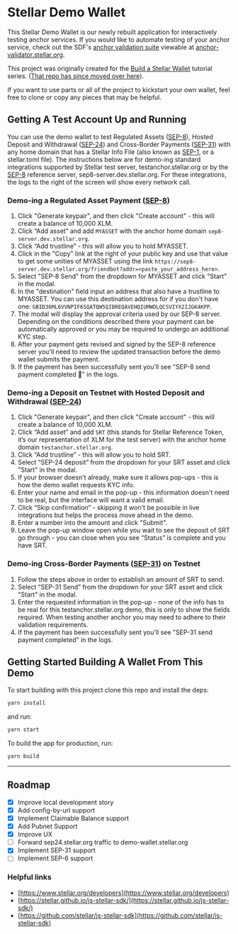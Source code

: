# Stellar Demo Wallet

This Stellar Demo Wallet is our newly rebuilt application for
interactively testing anchor services. If you would like to automate testing of
your anchor service, check out the SDF's
[anchor validation suite](https://github.com/stellar/transfer-server-validator)
viewable at [anchor-validator.stellar.org](anchor-validator.stellar.org).

This project was originally created for the
[Build a Stellar Wallet](https://developers.stellar.org/docs/building-apps/)
tutorial series.
([That repo has since moved over here](https://github.com/stellar/docs-wallet)).

If you want to use parts or all of the project to kickstart your own wallet,
feel free to clone or copy any pieces that may be helpful.

## Getting A Test Account Up and Running

You can use the demo wallet to test Regulated Assets ([SEP-8]), Hosted Deposit and Withdrawal ([SEP-24]) and Cross-Border Payments ([SEP-31]) with any home domain that has a Stellar Info File (also known as [SEP-1], or a stellar.toml file). The instructions below are for demo-ing standard integrations supported by Stellar test server, testanchor.stellar.org or by the [SEP-8] reference server, sep8-server.dev.stellar.org. For these integrations, the logs to the right of the screen will show every network call.

### Demo-ing a Regulated Asset Payment ([SEP-8])

1. Click "Generate keypair", and then click "Create account" - this will create a balance of 10,000 XLM.
2. Click “Add asset” and add `MYASSET` with the anchor home domain `sep8-server.dev.stellar.org`.
3. Click “Add trustline” - this will allow you to hold MYASSET.
4. Click in the "Copy" link at the right of your public key and use that value to get some unities of MYASSET using the link `https://sep8-server.dev.stellar.org/friendbot?addr=<paste_your_address_here>`.
5. Select "SEP-8 Send" from the dropdown for MYASSET and click "Start" in the modal.
6. In the "destination" field input an address that also have a trustline to MYASSET. You can use this destination address for if you don't have one: `GBID36ML6VVNPIF6SQATQW5QIBREQAVEHQIUMWDLQCSVIYX2IJGK4KPP`.
7. The modal will display the approval criteria used by our SEP-8 server. Depending on the conditions described there your payment can be automatically approved or you may be required to undergo an additional KYC step.
8. After your payment gets revised and signed by the SEP-8 reference server you'll need to review the updated transaction before the demo wallet submits the payment.
9. If the payment has been successfully sent you'll see "SEP-8 send payment completed 🎉" in the logs.


### Demo-ing a Deposit on Testnet with Hosted Deposit and Withdrawal ([SEP-24])
1. Click "Generate keypair", and then click "Create account" - this will create a balance of 10,000 XLM.
2. Click “Add asset” and add `SRT` (this stands for Stellar Reference Token, it’s our representation of XLM for the test server) with the anchor home domain `testanchor.stellar.org`.
3. Click “Add trustline” - this will allow you to hold SRT.
4. Select “SEP-24 deposit” from the dropdown for your SRT asset and click "Start" in the modal.
5. If your browser doesn't already, make sure it allows pop-ups - this is how the demo wallet requests KYC info. 
6. Enter your name and email in the pop-up - this information doesn't need to be real, but the interface will want a valid email.
7. Click “Skip confirmation” - skipping it won't be possible in live integrations but helps the process move ahead in the demo.
8. Enter a number into the amount and click "Submit". 
9. Leave the pop-up window open while you wait to see the deposit of SRT go through - you can close when you see “Status” is complete and you have SRT.

### Demo-ing Cross-Border Payments ([SEP-31]) on Testnet
1. Follow the steps above in order to establish an amount of SRT to send.
2. Select “SEP-31 Send” from the dropdown for your SRT asset and click "Start" in the modal.
3. Enter the requested information in the pop-up - none of the info has to be real for this testanchor.stellar.org demo, this is only to show the fields required. When testing another anchor you may need to adhere to their validation requirements.
4. If the payment has been successfully sent you'll see "SEP-31 send payment completed" in the logs.

## Getting Started Building A Wallet From This Demo

To start building with this project clone this repo and install the deps:

```bash
yarn install
```

and run:

```bash
yarn start
```

To build the app for production, run:

```bash
yarn build
```

---

## Roadmap

- [x] Improve local development story
- [x] Add config-by-url support
- [x] Implement Claimable Balance support
- [x] Add Pubnet Support
- [x] Improve UX
- [ ] Forward sep24.stellar.org traffic to demo-wallet.stellar.org
- [x] Implement SEP-31 support
- [ ] Implement SEP-6 support

### Helpful links

- [https://www.stellar.org/developers](https://www.stellar.org/developers)
- [https://stellar.github.io/js-stellar-sdk/](https://stellar.github.io/js-stellar-sdk/)
- [https://github.com/stellar/js-stellar-sdk](https://github.com/stellar/js-stellar-sdk)

[SEP-1]: https://github.com/stellar/stellar-protocol/blob/master/ecosystem/sep-0001.md
[SEP-8]: https://github.com/stellar/stellar-protocol/blob/master/ecosystem/sep-0008.md
[SEP-24]: https://github.com/stellar/stellar-protocol/blob/master/ecosystem/sep-0024.md
[SEP-31]: https://github.com/stellar/stellar-protocol/blob/master/ecosystem/sep-0031.md
